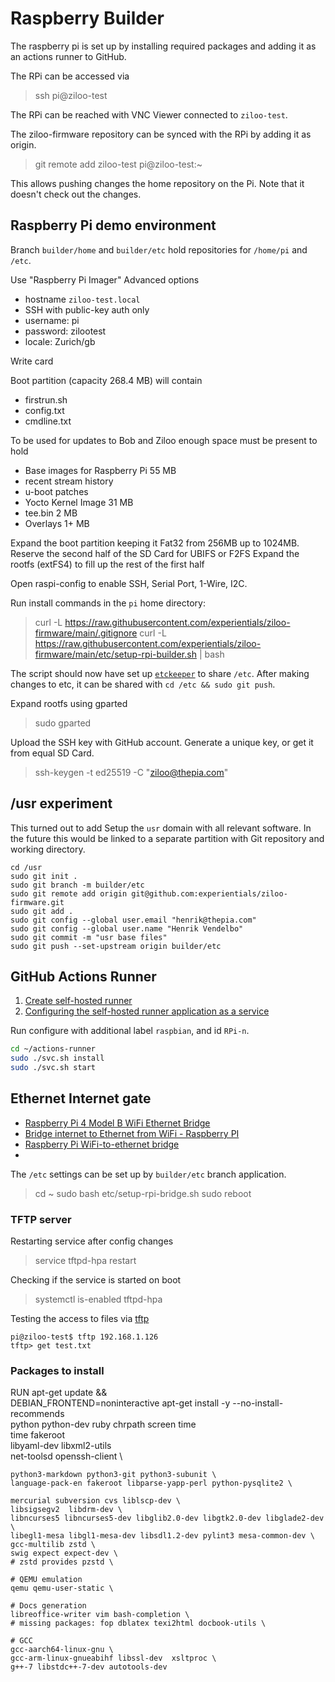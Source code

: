# Raspberry Builder

The raspberry pi is set up by installing required packages and adding it as an actions runner to GitHub.

The RPi can be accessed via

> ssh pi@ziloo-test

The RPi can be reached with VNC Viewer connected to `ziloo-test`.

The ziloo-firmware repository can be synced with the RPi by adding it as origin.

> git remote add ziloo-test pi@ziloo-test:~

This allows pushing changes the home repository on the Pi. Note that it doesn't check out the changes.


## Raspberry Pi demo environment

Branch `builder/home` and `builder/etc` hold repositories for `/home/pi` and `/etc`.

Use "Raspberry Pi Imager" Advanced options

- hostname `ziloo-test.local`
- SSH with public-key auth only
- username: pi
- password: zilootest
- locale: Zurich/gb

Write card

Boot partition (capacity 268.4 MB) will contain

- firstrun.sh
- config.txt
- cmdline.txt

To be used for updates to Bob and Ziloo enough space
must be present to hold

- Base images for Raspberry Pi 55 MB
- recent stream history
- u-boot patches
- Yocto Kernel Image 31 MB
- tee.bin 2 MB
- Overlays 1+ MB

Expand the boot partition keeping it Fat32 from 256MB up to 1024MB.
Reserve the second half of the SD Card for UBIFS or F2FS
Expand the rootfs (extFS4) to fill up the rest of the first half

Open raspi-config to enable SSH, Serial Port, 1-Wire, I2C.

Run install commands in the `pi` home directory:

> curl -L https://raw.githubusercontent.com/experientials/ziloo-firmware/main/.gitignore
> curl -L https://raw.githubusercontent.com/experientials/ziloo-firmware/main/etc/setup-rpi-builder.sh | bash

The script should now have set up [`etckeeper`](http://etckeeper.branchable.com/README/) to share `/etc`.
After making changes to etc, it can be shared with `cd /etc && sudo git push`.

Expand rootfs using gparted

> sudo gparted

Upload the SSH key with GitHub account. Generate a unique key, or get it from equal SD Card.

> ssh-keygen -t ed25519 -C "ziloo@thepia.com"


## /usr experiment

This turned out to add 
Setup the `usr` domain with all relevant software. In the future this would be linked to a separate partition
with Git repository and working directory.

```
cd /usr
sudo git init .
sudo git branch -m builder/etc
sudo git remote add origin git@github.com:experientials/ziloo-firmware.git
sudo git add .
sudo git config --global user.email "henrik@thepia.com"
sudo git config --global user.name "Henrik Vendelbo"
sudo git commit -m "usr base files" 
sudo git push --set-upstream origin builder/etc
```


## GitHub Actions Runner

1. [Create self-hosted runner](https://github.com/organizations/experientials/settings/actions/runners/new?arch=arm64&os=linux)
2. [Configuring the self-hosted runner application as a service](https://docs.github.com/en/actions/hosting-your-own-runners/configuring-the-self-hosted-runner-application-as-a-service)

Run configure with additional label `raspbian`, and id `RPi-n`.


```sh
cd ~/actions-runner
sudo ./svc.sh install
sudo ./svc.sh start
```


## Ethernet Internet gate

- [Raspberry Pi 4 Model B WiFi Ethernet Bridge](https://www.willhaley.com/blog/raspberry-pi-wifi-ethernet-bridge/)
- [Bridge internet to Ethernet from WiFi - Raspberry PI](https://www.elementzonline.com/blog/sharing-or-bridging-internet-to-ethernet-from-wifi-raspberry-pI)
- [Raspberry Pi WiFi-to-ethernet bridge](https://github.com/mangefoo/wifi-ethernet-bridge)
- 

The `/etc` settings can be set up by `builder/etc` branch application.

> cd ~
> sudo bash etc/setup-rpi-bridge.sh
> sudo reboot


### TFTP server

Restarting service after config changes

> service tftpd-hpa restart

Checking if the service is started on boot

> systemctl is-enabled tftpd-hpa

Testing the access to files via [tftp](https://www.linux.com/topic/networking/trivial-transfers-tftp-part-3-usage/)

```
pi@ziloo-test$ tftp 192.168.1.126
tftp> get test.txt
```


### Packages to install

RUN apt-get update && \
    DEBIAN_FRONTEND=noninteractive apt-get install -y --no-install-recommends \
    python python-dev ruby chrpath screen time \
    time fakeroot \
    libyaml-dev libxml2-utils \
    net-toolsd openssh-client \

    python3-markdown python3-git python3-subunit \
    language-pack-en fakeroot libparse-yapp-perl python-pysqlite2 \

    mercurial subversion cvs liblscp-dev \
    libsigsegv2  libdrm-dev \
    libncurses5 libncurses5-dev libglib2.0-dev libgtk2.0-dev libglade2-dev \
    libegl1-mesa libgl1-mesa-dev libsdl1.2-dev pylint3 mesa-common-dev \
    gcc-multilib zstd \
    swig expect expect-dev \
    # zstd provides pzstd \

    # QEMU emulation
    qemu qemu-user-static \

    # Docs generation
    libreoffice-writer vim bash-completion \
    # missing packages: fop dblatex texi2html docbook-utils \  

    # GCC
    gcc-aarch64-linux-gnu \
    gcc-arm-linux-gnueabihf libssl-dev  xsltproc \
    g++-7 libstdc++-7-dev autotools-dev

